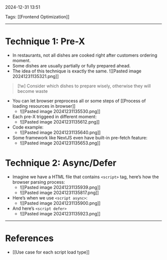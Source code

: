 2024-12-31 13:51

Tags: [[Frontend Optimization]]

---

# Technique 1: Pre-X

- In restaurants, not all dishes are cooked right after customers ordering moment.
- Some dishes are usually partially or fully prepared ahead.
- The idea of this technique is exactly the same.
![[Pasted image 20241231135321.png]]
>[!w] Consider which dishes to prepare wisely, otherwise they will become waste

- You can let browser preprocess all or some steps of [[Process of loading resources in browser]]
	- ![[Pasted image 20241231135530.png]]
- Each pre-X triggeed in different moment:
	- ![[Pasted image 20241231135612.png]]
- Code example:
	- ![[Pasted image 20241231135640.png]]
- Some framework like NextJS even have built-in pre-fetch feature:
	- ![[Pasted image 20241231135653.png]]
# Technique 2: Async/Defer
- Imagine we have a HTML file that contains `<script>` tag, here’s how the browser parsing process:
	- ![[Pasted image 20241231135939.png]]
	- ![[Pasted image 20241231135817.png]]
- Here’s when we use `<script async>`:
	- ![[Pasted image 20241231135900.png]]
- And here’s `<script defer>`
	- ![[Pasted image 20241231135923.png]]

---
# References
- [[Use case for each script load type]]